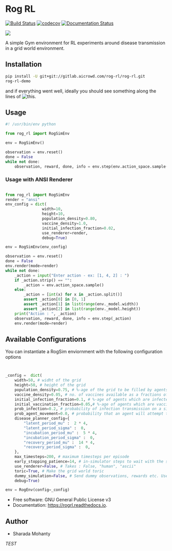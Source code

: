 # Rog RL


[![Build Status](https://travis-ci.org/spMohanty/RogRL.svg?branch=master)](https://travis-ci.org/spMohanty/RogRL)
[![codecov](https://codecov.io/gh/spMohanty/RogRL/branch/master/graph/badge.svg)](https://codecov.io/gh/spMohanty/RogRL)
[![Documentation Status](https://readthedocs.org/projects/rogrl/badge/?version=latest)](https://rogrl.readthedocs.io/en/latest/?badge=latest)

![](https://i.imgur.com/qPAu80s.png)


A simple Gym environment for RL experiments around disease transmission in a grid world environment.

## Installation


``` bash
pip install -U git+git://gitlab.aicrowd.com/rog-rl/rog-rl.git
rog-rl-demo
```

and if everything went well, ideally you should see something along the lines of ![this](https://i.imgur.com/AKAi0yQ.png).

## Usage

``` python
#! /usr/bin/env python

from rog_rl import RogSimEnv

env = RogSimEnv()

observation = env.reset()
done = False
while not done:
    observation, reward, done, info = env.step(env.action_space.sample())
```

### Usage with ANSI Renderer
``` python

from rog_rl import RogSimEnv
render = "ansi"
env_config = dict(
                width=10,
                height=10,
                population_density=0.80,
                vaccine_density=1.0,
                initial_infection_fraction=0.02,
                use_renderer=render,
                debug=True)

env = RogSimEnv(env_config)

observation = env.reset()
done = False
env.render(mode=render)
while not done:
    _action = input("Enter action - ex: [1, 4, 2] : ")
    if _action.strip() == "":
        _action = env.action_space.sample()
    else:
        _action = [int(x) for x in _action.split()]
        assert _action[0] in [0, 1]
        assert _action[1] in list(range(env._model.width))
        assert _action[2] in list(range(env._model.height))
    print("Action : ", _action)
    observation, reward, done, info = env.step(_action)
    env.render(mode=render)
```


## Available Configurations

You can instantiate a RogSim enviornment with the following configuration options

``` python


_config =  dict(
    width=50, # widht of the grid
    height=50, # height of the grid
    population_density=0.75, # %-age of the grid to be filled by agents
    vaccine_density=0.05, # no. of vaccines available as a fractions of the population
    initial_infection_fraction=0.1, # %-age of agents which are infected in the beginning
    initial_vaccination_fraction=0.05,# %-age of agents which are vaccinated in the beginning
    prob_infection=0.2, # probability of infection transmission on a single contact
    prob_agent_movement=0.0, # probability that an agent will attempt to move an empty cell around it
    disease_planner_config={
        "latent_period_mu" :  2 * 4,
        "latent_period_sigma" :  0,
        "incubation_period_mu" :  5 * 4,
        "incubation_period_sigma" :  0,
        "recovery_period_mu" :  14 * 4,
        "recovery_period_sigma" :  0,
    },
    max_timesteps=200, # maximum timesteps per episode
    early_stopping_patience=14, # in-simulator steps to wait with the same susceptible population fraction before concluding that the simulation has ended
    use_renderer=False, # Takes : False, "human", "ascii"
    toric=True, # Make the grid world toric
    dummy_simulation=False, # Send dummy observations, rewards etc. Useful when doing integration testing with RL Experiments codebase
    debug=True)

env = RogEnv(config=_config)


```






* Free software: GNU General Public License v3
* Documentation: https://rogrl.readthedocs.io.


## Author
* Sharada Mohanty

*TEST*